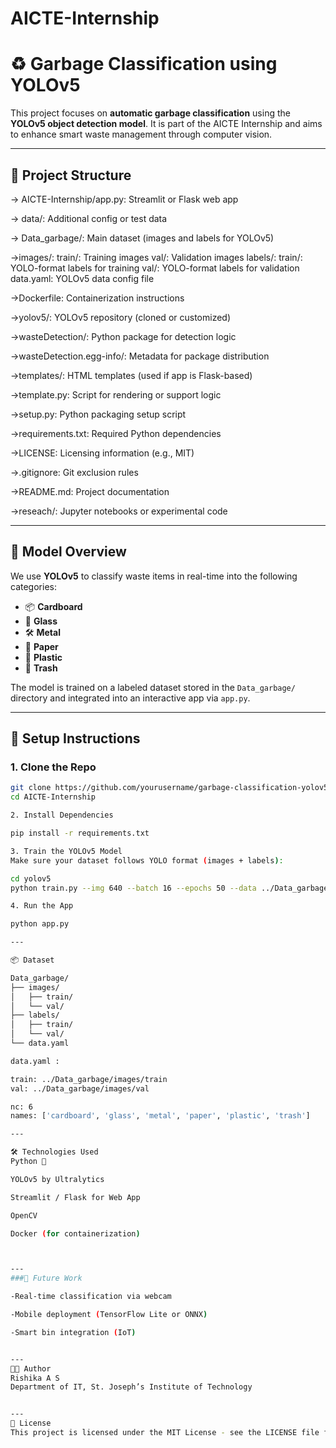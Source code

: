 # AICTE-Internship

# ♻️ Garbage Classification using YOLOv5

This project focuses on **automatic garbage classification** using the **YOLOv5 object detection model**. It is part of the AICTE Internship and aims to enhance smart waste management through computer vision.

---

## 📂 Project Structure

  -> AICTE-Internship/app.py: Streamlit or Flask web app
  
  -> data/: Additional config or test data
  
  -> Data_garbage/: Main dataset (images and labels for YOLOv5)
    
  ->images/:
      train/: Training images
      val/: Validation images
    labels/:
      train/: YOLO-format labels for training
      val/: YOLO-format labels for validation
    data.yaml: YOLOv5 data config file

  ->Dockerfile: Containerization instructions

  ->yolov5/: YOLOv5 repository (cloned or customized)

  ->wasteDetection/: Python package for detection logic

  ->wasteDetection.egg-info/: Metadata for package distribution

  ->templates/: HTML templates (used if app is Flask-based)

  ->template.py: Script for rendering or support logic

  ->setup.py: Python packaging setup script

  ->requirements.txt: Required Python dependencies

  ->LICENSE: Licensing information (e.g., MIT)

  ->.gitignore: Git exclusion rules

  ->README.md: Project documentation

  ->reseach/: Jupyter notebooks or experimental code


---
## 🧠 Model Overview

We use **YOLOv5** to classify waste items in real-time into the following categories:

- 📦 **Cardboard**  
- 🍾 **Glass**  
- 🛠️ **Metal**  
- 📄 **Paper**  
- 🧴 **Plastic**  
- 🚮 **Trash**

The model is trained on a labeled dataset stored in the `Data_garbage/` directory and integrated into an interactive app via `app.py`.

---

## 🚀 Setup Instructions

### 1. Clone the Repo

```bash
git clone https://github.com/yourusername/garbage-classification-yolov5.git
cd AICTE-Internship

2. Install Dependencies

pip install -r requirements.txt

3. Train the YOLOv5 Model
Make sure your dataset follows YOLO format (images + labels):

cd yolov5
python train.py --img 640 --batch 16 --epochs 50 --data ../Data_garbage/data.yaml --weights yolov5s.pt

4. Run the App

python app.py

---

📦 Dataset

Data_garbage/
├── images/
│   ├── train/
│   └── val/
├── labels/
│   ├── train/
│   └── val/
└── data.yaml

data.yaml :

train: ../Data_garbage/images/train
val: ../Data_garbage/images/val

nc: 6
names: ['cardboard', 'glass', 'metal', 'paper', 'plastic', 'trash']

---

🛠️ Technologies Used
Python 🐍

YOLOv5 by Ultralytics

Streamlit / Flask for Web App

OpenCV

Docker (for containerization)



---
###🧪 Future Work

-Real-time classification via webcam

-Mobile deployment (TensorFlow Lite or ONNX)

-Smart bin integration (IoT)


---
👩‍💻 Author
Rishika A S
Department of IT, St. Joseph’s Institute of Technology


---
📄 License
This project is licensed under the MIT License - see the LICENSE file for details.

